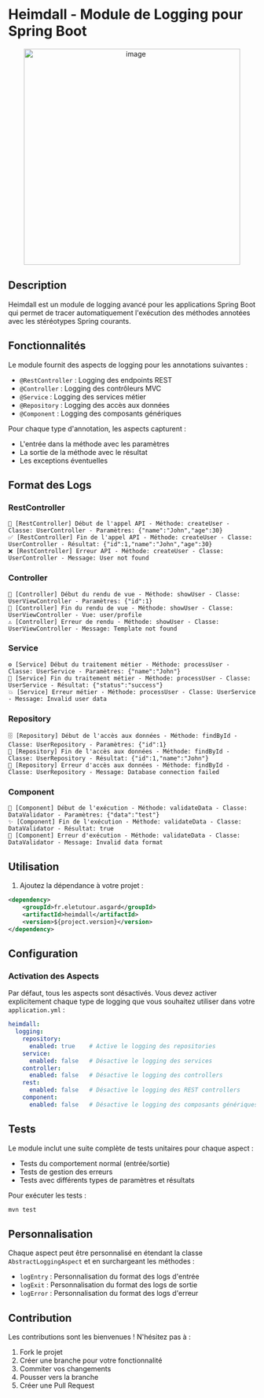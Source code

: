 # Heimdall - Module de Logging pour Spring Boot
<div align="center">
  <img width="440" alt="image" src="../docs/img/heimdall.png" />
</div>

## Description
Heimdall est un module de logging avancé pour les applications Spring Boot qui permet de tracer automatiquement l'exécution des méthodes annotées avec les stéréotypes Spring courants.

## Fonctionnalités

Le module fournit des aspects de logging pour les annotations suivantes :
- `@RestController` : Logging des endpoints REST
- `@Controller` : Logging des contrôleurs MVC
- `@Service` : Logging des services métier
- `@Repository` : Logging des accès aux données
- `@Component` : Logging des composants génériques

Pour chaque type d'annotation, les aspects capturent :
- L'entrée dans la méthode avec les paramètres
- La sortie de la méthode avec le résultat
- Les exceptions éventuelles

## Format des Logs

### RestController
```
🚀 [RestController] Début de l'appel API - Méthode: createUser - Classe: UserController - Paramètres: {"name":"John","age":30}
✅ [RestController] Fin de l'appel API - Méthode: createUser - Classe: UserController - Résultat: {"id":1,"name":"John","age":30}
❌ [RestController] Erreur API - Méthode: createUser - Classe: UserController - Message: User not found
```

### Controller
```
📝 [Controller] Début du rendu de vue - Méthode: showUser - Classe: UserViewController - Paramètres: {"id":1}
📄 [Controller] Fin du rendu de vue - Méthode: showUser - Classe: UserViewController - Vue: user/profile
⚠️ [Controller] Erreur de rendu - Méthode: showUser - Classe: UserViewController - Message: Template not found
```

### Service
```
⚙️ [Service] Début du traitement métier - Méthode: processUser - Classe: UserService - Paramètres: {"name":"John"}
🔧 [Service] Fin du traitement métier - Méthode: processUser - Classe: UserService - Résultat: {"status":"success"}
💥 [Service] Erreur métier - Méthode: processUser - Classe: UserService - Message: Invalid user data
```

### Repository
```
🗄️ [Repository] Début de l'accès aux données - Méthode: findById - Classe: UserRepository - Paramètres: {"id":1}
💾 [Repository] Fin de l'accès aux données - Méthode: findById - Classe: UserRepository - Résultat: {"id":1,"name":"John"}
🚫 [Repository] Erreur d'accès aux données - Méthode: findById - Classe: UserRepository - Message: Database connection failed
```

### Component
```
🔨 [Component] Début de l'exécution - Méthode: validateData - Classe: DataValidator - Paramètres: {"data":"test"}
✨ [Component] Fin de l'exécution - Méthode: validateData - Classe: DataValidator - Résultat: true
💢 [Component] Erreur d'exécution - Méthode: validateData - Classe: DataValidator - Message: Invalid data format
```

## Utilisation

1. Ajoutez la dépendance à votre projet :
```xml
<dependency>
    <groupId>fr.eletutour.asgard</groupId>
    <artifactId>heimdall</artifactId>
    <version>${project.version}</version>
</dependency>
```

## Configuration

### Activation des Aspects

Par défaut, tous les aspects sont désactivés. Vous devez activer explicitement chaque type de logging que vous souhaitez utiliser dans votre `application.yml` :

```yaml
heimdall:
  logging:
    repository:
      enabled: true    # Active le logging des repositories
    service:
      enabled: false   # Désactive le logging des services
    controller:
      enabled: false   # Désactive le logging des controllers
    rest:
      enabled: false   # Désactive le logging des REST controllers
    component:
      enabled: false   # Désactive le logging des composants génériques
```

## Tests

Le module inclut une suite complète de tests unitaires pour chaque aspect :
- Tests du comportement normal (entrée/sortie)
- Tests de gestion des erreurs
- Tests avec différents types de paramètres et résultats

Pour exécuter les tests :
```bash
mvn test
```

## Personnalisation

Chaque aspect peut être personnalisé en étendant la classe `AbstractLoggingAspect` et en surchargeant les méthodes :
- `logEntry` : Personnalisation du format des logs d'entrée
- `logExit` : Personnalisation du format des logs de sortie
- `logError` : Personnalisation du format des logs d'erreur

## Contribution

Les contributions sont les bienvenues ! N'hésitez pas à :
1. Fork le projet
2. Créer une branche pour votre fonctionnalité
3. Commiter vos changements
4. Pousser vers la branche
5. Créer une Pull Request
